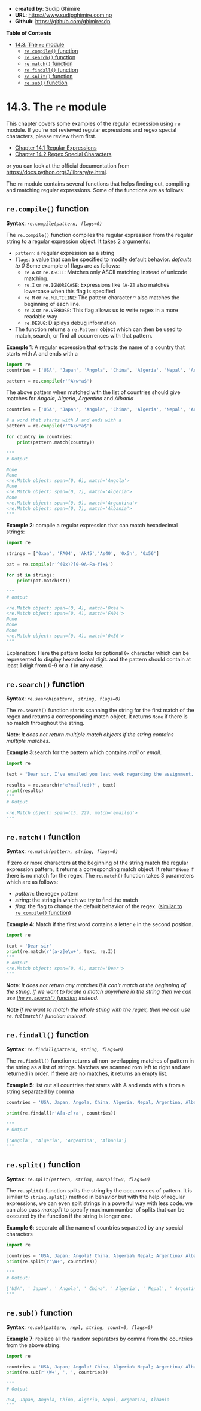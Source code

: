 - **created by**: Sudip Ghimire
- **URL**: https://www.sudipghimire.com.np
- **Github**: https://github.com/ghimiresdp

**Table of Contents**
- [14.3. The `re` module](#143-the-re-module)
  - [`re.compile()` function](#recompile-function)
  - [`re.search()` function](#research-function)
  - [`re.match()` function](#rematch-function)
  - [`re.findall()` function](#refindall-function)
  - [`re.split()` function](#resplit-function)
  - [`re.sub()` function](#resub-function)

# 14.3. The `re` module

This chapter covers some examples of the regular expression using `re` module. If you're not reviewed
regular expressions and regex special characters, please review them first.

- [Chapter 14.1 Regular Expressions](chapter%2014.1%20regular%20expressions.md)
- [Chapter 14.2 Regex Special Characters](chapter%2014.2%20regex%20special%20characters.md)

or you can look at the official documentation from https://docs.python.org/3/library/re.html.


The `re` module contains several functions that helps finding out, compiling and matching regular expressions. Some of the functions are as follows:

## `re.compile()` function
**Syntax**: _`re.compile(pattern, flags=0)`_

The `re.compile()` function compiles the regular expression from the regular string to a regular expression object. It takes 2 arguments:
- `pattern`: a regular expression as a string
- `flags`: a value that can be specified to modify default behavior. _defaults to 0_
  Some example of flags are as follows:
    - `re.A` or `re.ASCII`: Matches only ASCII matching instead of unicode matching.
    - `re.I` or `re.IGNORECASE`: Expressions like `[A-Z]` also matches lowercase when this flag is specified
    - `re.M` or `re.MULTILINE`: The pattern character `^` also matches the beginning of each line.
    - `re.X` or `re.VERBOSE`: This flag allows us to write regex in a more readable way
    - `re.DEBUG`: Displays debug information
- The function returns a `re.Pattern` object which can then be used to match, search, or find all occurrences with that pattern.

**Example 1**: A regular expression that extracts the name of a country that starts with A and ends with a
```python
import re
countries = ['USA', 'Japan', 'Angola', 'China', 'Algeria', 'Nepal', 'Argentina', 'Albania']

pattern = re.compile(r'^A\w*a$')

```
The above pattern when matched with the list of countries should give matches for _Angola_, _Algeria_, _Argentina_ and _Albania_

```python
countries = ['USA', 'Japan', 'Angola', 'China', 'Algeria', 'Nepal', 'Argentina', 'Albania']

# a word that starts with A and ends with a
pattern = re.compile(r'^A\w*a$')

for country in countries:
    print(pattern.match(country))

"""
# Output

None
None
<re.Match object; span=(0, 6), match='Angola'>
None
<re.Match object; span=(0, 7), match='Algeria'>
None
<re.Match object; span=(0, 9), match='Argentina'>
<re.Match object; span=(0, 7), match='Albania'>
"""
```

**Example 2**: compile a regular expression that can match hexadecimal strings:
```py
import re

strings = ["0xaa", 'FA04', 'Ak45','As40', '0x5h', '0x56']

pat = re.compile(r'^(0x)?[0-9A-Fa-f]+$')

for st in strings:
    print(pat.match(st))

"""
# output

<re.Match object; span=(0, 4), match='0xaa'>
<re.Match object; span=(0, 4), match='FA04'>
None
None
None
<re.Match object; span=(0, 4), match='0x56'>
"""
```
Explanation: Here the pattern looks for optional `0x` character which can be represented to display hexadecimal digit. and the pattern should contain at least 1 digit from 0-9 or a-f in any case.

## `re.search()` function
**Syntax**: _`re.search(pattern, string, flags=0)`_

The `re.search()` function starts scanning the string for the first match of the regex and returns a corresponding match object.
It returns `None` if there is no match throughout the string.

**Note**: _It does not return multiple match objects if the string contains multiple matches._

**Example 3**:search for the pattern which contains _mail_ or _email_.

```py
import re

text = "Dear sir, I've emailed you last week regarding the assignment. I've also sent you another mail specifying the next assignment."

results = re.search(r'e?mail(ed)?', text)
print(results)
"""
# Output

<re.Match object; span=(15, 22), match='emailed'>
"""
```


## `re.match()` function
**Syntax**: _`re.match(pattern, string, flags=0)`_

If zero or more characters at the beginning of the string match the regular expression pattern, it returns a corresponding match object.
It returns`None` if there is no match for the regex. The `re.match()` function takes 3 parameters which are as follows:

- _pattern_: the regex pattern
- _string_: the string in which we try to find the match
- _flag_: the flag to change the default behavior of the regex. ([similar to `re.compile()` function](#recompile-function))

**Example 4**: Match if the first word contains a letter `e` in the second position.
```py
import re

text = 'Dear sir'
print(re.match(r'[a-z]e\w+', text, re.I))
"""
# output
<re.Match object; span=(0, 4), match='Dear'>
"""
```

**Note**: _It does not return any matches if it can't match at the beginning of the string. If we want to locate a match anywhere in the string then we can use [the `re.search()` function](#research-function) instead._

**Note** _if we want to match the whole string with the regex, then we can use `re.fullmatch()` function instead._


## `re.findall()` function
**Syntax**: _`re.findall(pattern, string, flags=0)`_

The `re.findall()` function returns all non-overlapping matches of pattern in the string as a list of strings. Matches are scanned rom left to right and are returned in order. If there are no matches, it returns an empty list.

**Example 5**: list out all countries that starts with A and ends with a from a string separated by comma
```py
countries = 'USA, Japan, Angola, China, Algeria, Nepal, Argentina, Albania'

print(re.findall(r'A[a-z]+a', countries))

"""
# Output

['Angola', 'Algeria', 'Argentina', 'Albania']
"""
```

## `re.split()` function
**Syntax**: _`re.split(pattern, string, maxsplit=0, flags=0)`_

The `re.split()` function splits the string by the occurrences of pattern. It is similar to `string.split()` method in behavior but with the help of regular expressions, we can even split strings in a powerful way with less code. we can also pass _maxsplit_ to specify maximum number of splits that can be executed by the function if the string is longer one.

**Example 6**: separate all the name of countries separated by any special characters
```py
import re

countries = 'USA, Japan; Angola! China, Algeria% Nepal; Argentina/ Albania'
print(re.split(r'\W+', countries))

"""
# Output:

['USA', ' Japan', ' Angola', ' China', ' Algeria', ' Nepal', ' Argentina', ' Albania']
"""
```


## `re.sub()` function
**Syntax**: _`re.sub(pattern, repl, string, count=0, flags=0)`_


**Example 7**: replace all the random separators by comma from the countries from the above string:

```py
import re

countries = 'USA, Japan; Angola! China, Algeria% Nepal; Argentina/ Albania'
print(re.sub(r'\W+', ', ', countries))

"""
# Output

USA, Japan, Angola, China, Algeria, Nepal, Argentina, Albania
"""
```
